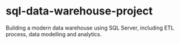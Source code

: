 # sql-data-warehouse-project
Building a modern data warehouse using SQL Server, including ETL process, data modelling and analytics.
